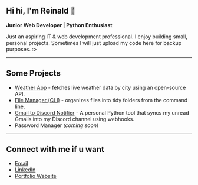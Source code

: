 ## Hi hi, I'm Reinald 👋


**Junior Web Developer | Python Enthusiast**

Just an aspiring IT & web development professional.
I enjoy building small, personal projects. Sometimes I will just upload my code here for backup purposes. :>

---

## Some Projects
- [Weather App](https://github.com/reinald-claudio/simple-weather-app) - fetches live weather data by city using an open-source API.
- [File Manager (CLI)](https://github.com/reinald-claudio/file-organizer) - organizes files into tidy folders from the command line.
- [Gmail to Discord Notifier](https://github.com/Reinald-Claudio/Gmail-to-Discord-Notifier) - A personal Python tool that syncs my unread Gmails into my Discord channel using webhooks.
- Password Manager *(coming soon)*

---

## Connect with me if u want
- [Email](mailto:reinaldlimpinclaudio@gmail.com)
- [LinkedIn](#)
- [Portfolio Website](https://reinald-claudio.github.io/reinald-portfolio/)
